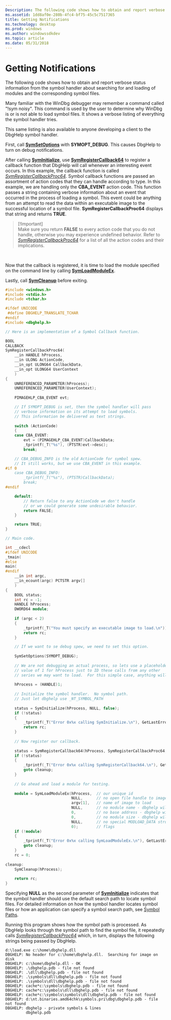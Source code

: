 ```yaml
---
Description: The following code shows how to obtain and report verbose status information from the symbol handler about searching for and loading of modules and the corresponding symbol files.
ms.assetid: 1dd8af0e-280b-4fc4-bf75-45c5c7517365
title: Getting Notifications
ms.technology: desktop
ms.prod: windows
ms.author: windowssdkdev
ms.topic: article
ms.date: 05/31/2018
---
```


# Getting Notifications

The following code shows how to obtain and report verbose status information from the symbol handler about searching for and loading of modules and the corresponding symbol files.

Many familiar with the WinDbg debugger may remember a command called "!sym noisy". This command is used by the user to determine why WinDbg is or is not able to load symbol files. It shows a verbose listing of everything the symbol handler tries.

This same listing is also available to anyone developing a client to the DbgHelp symbol handler.

First, call [**SymSetOptions**](/windows/desktop/api/Dbghelp/nf-dbghelp-symsetoptions) with **SYMOPT\_DEBUG**. This causes DbgHelp to turn on debug notifications.

After calling [**SymInitialize**](/windows/desktop/api/Dbghelp/nf-dbghelp-syminitialize), use [**SymRegisterCallback64**](/windows/desktop/api/Dbghelp/nf-dbghelp-symregistercallback) to register a callback function that DbgHelp will call whenever an interesting event occurs. In this example, the callback function is called [*SymRegisterCallbackProc64*](/windows/desktop/api/DbgHelp/nc-dbghelp-psymbol_registered_callback). Symbol callback functions are passed an assortment of action codes that they can handle according to type. In this example, we are handling only the **CBA\_EVENT** action code. This function passes a string containing verbose information about an event that occurred in the process of loading a symbol. This event could be anything from an attempt to read the data within an executable image to the successful location of a symbol file. **SymRegisterCallbackProc64** displays that string and returns **TRUE**.

> \[!Important\]  
> Make sure you return **FALSE** to every action code that you do not handle, otherwise you may experience undefined behavior. Refer to [*SymRegisterCallbackProc64*](/windows/desktop/api/DbgHelp/nc-dbghelp-psymbol_registered_callback) for a list of all the action codes and their implications.

 

Now that the callback is registered, it is time to load the module specified on the command line by calling [**SymLoadModuleEx**](/windows/desktop/api/Dbghelp/nf-dbghelp-symloadmoduleex).

Lastly, call [**SymCleanup**](/windows/desktop/api/Dbghelp/nf-dbghelp-symcleanup) before exiting.


```C++
#include <windows.h>
#include <stdio.h>
#include <tchar.h>

#ifdef UNICODE
 #define DBGHELP_TRANSLATE_TCHAR
#endif
#include <dbghelp.h>

// Here is an implementation of a Symbol Callback function.

BOOL 
CALLBACK 
SymRegisterCallbackProc64(
    __in HANDLE hProcess,
    __in ULONG ActionCode,
    __in_opt ULONG64 CallbackData,
    __in_opt ULONG64 UserContext
    )
{
    UNREFERENCED_PARAMETER(hProcess);
    UNREFERENCED_PARAMETER(UserContext);
    
    PIMAGEHLP_CBA_EVENT evt;

    // If SYMOPT_DEBUG is set, then the symbol handler will pass
    // verbose information on its attempt to load symbols.
    // This information be delivered as text strings.
    
    switch (ActionCode)
    {
    case CBA_EVENT:
        evt = (PIMAGEHLP_CBA_EVENT)CallbackData;
        _tprintf(_T("%s"), (PTSTR)evt->desc);
        break;

    // CBA_DEBUG_INFO is the old ActionCode for symbol spew.
    // It still works, but we use CBA_EVENT in this example.
#if 0
    case CBA_DEBUG_INFO:
        _tprintf(_T("%s"), (PTSTR)CallbackData);
        break;
#endif

    default:
        // Return false to any ActionCode we don't handle
        // or we could generate some undesirable behavior.
        return FALSE;
    }

    return TRUE;
}

// Main code.

int __cdecl
#ifdef UNICODE
_tmain(
#else
main(
#endif
    __in int argc,
    __in_ecount(argc) PCTSTR argv[]
    )
{
    BOOL status;
    int rc = -1;
    HANDLE hProcess;
    DWORD64 module;
    
    if (argc < 2)
    {
        _tprintf(_T("You must specify an executable image to load.\n"));
        return rc;
    }

    // If we want to se debug spew, we need to set this option.
        
    SymSetOptions(SYMOPT_DEBUG);
    
    // We are not debugging an actual process, so lets use a placeholder
    // value of 1 for hProcess just to ID these calls from any other
    // series we may want to load.  For this simple case, anything will do.
    
    hProcess = (HANDLE)1;
    
    // Initialize the symbol handler.  No symbol path.  
    // Just let dbghelp use _NT_SYMBOL_PATH
    
    status = SymInitialize(hProcess, NULL, false);
    if (!status)
    {
        _tprintf(_T("Error 0x%x calling SymInitialize.\n"), GetLastError());
        return rc;
    }
     
    // Now register our callback.
    
    status = SymRegisterCallback64(hProcess, SymRegisterCallbackProc64, NULL);
    if (!status)
    {
        _tprintf(_T("Error 0x%x calling SymRegisterCallback64.\n"), GetLastError());
        goto cleanup;
    }
    
    // Go ahead and load a module for testing.
    
    module = SymLoadModuleEx(hProcess,  // our unique id
                             NULL,      // no open file handle to image
                             argv[1],   // name of image to load
                             NULL,      // no module name - dbghelp will get it
                             0,         // no base address - dbghelp will get it
                             0,         // no module size - dbghelp will get it
                             NULL,      // no special MODLOAD_DATA structure
                             0);        // flags
    if (!module)
    {
        _tprintf(_T("Error 0x%x calling SymLoadModuleEx.\n"), GetLastError());
        goto cleanup;
    }
    rc = 0;
    
cleanup:
    SymCleanup(hProcess);
    
    return rc;    
}
```



Specifying **NULL** as the second parameter of [**SymInitialize**](/windows/desktop/api/Dbghelp/nf-dbghelp-syminitialize) indicates that the symbol handler should use the default search path to locate symbol files. For detailed information on how the symbol handler locates symbol files or how an application can specify a symbol search path, see [Symbol Paths](symbol-paths.md).

Running this program shows how the symbol path is processed. As DbgHelp looks through the symbol path to find the symbol file, it repeatedly calls [*SymRegisterCallbackProc64*](/windows/desktop/api/DbgHelp/nc-dbghelp-psymbol_registered_callback) which, in turn, displays the following strings being passed by DbgHelp.

``` syntax
d:\load.exe c:\home\dbghelp.dll
DBGHELP: No header for c:\home\dbghelp.dll.  Searching for image on disk
DBGHELP: c:\home\dbghelp.dll - OK
DBGHELP: .\dbghelp.pdb - file not found
DBGHELP: .\dll\dbghelp.pdb - file not found
DBGHELP: .\symbols\dll\dbghelp.pdb - file not found
DBGHELP: .\symbols\dll\dbghelp.pdb - file not found
DBGHELP: cache*c:\symbols\dbghelp.pdb - file not found
DBGHELP: cache*c:\symbols\dll\dbghelp.pdb - file not found
DBGHELP: cache*c:\symbols\symbols\dll\dbghelp.pdb - file not found
DBGHELP: d:\nt.binaries.amd64chk\symbols.pri\dbg\dbghelp.pdb - file not found
DBGHELP: dbghelp - private symbols & lines
         dbghelp.pdb
```

 

 



